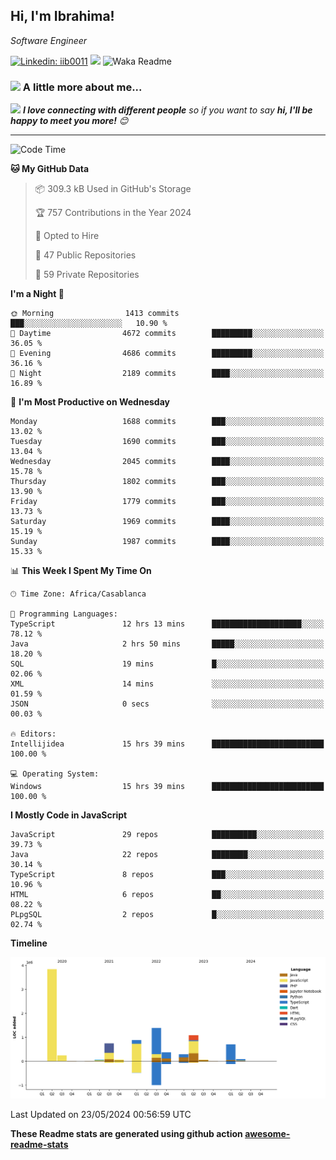 <h2>Hi, I'm Ibrahima! </h2>
<p><em>Software Engineer 
</em></p>


[![Linkedin: iib0011](https://img.shields.io/badge/-iib0011-blue?style=flat-square&logo=Linkedin&logoColor=white&link=https://www.linkedin.com/in/iib0011/)](https://www.linkedin.com/in/iib0011/)
![](https://visitor-badge.glitch.me/badge?page_id=iib0011)
![Waka Readme](https://github.com/iib0011/iib0011/workflows/Waka%20Readme/badge.svg)


### <img src="https://media.giphy.com/media/VgCDAzcKvsR6OM0uWg/giphy.gif" width="50"> A little more about me...  


<img src="https://media.giphy.com/media/LnQjpWaON8nhr21vNW/giphy.gif" width="60"> <em><b>I love connecting with different people</b> so if you want to say <b>hi, I'll be happy to meet you more!</b> 😊</em>

---
<!--START_SECTION:waka-->
![Code Time](http://img.shields.io/badge/Code%20Time-3%2C340%20hrs%2024%20mins-blue)

**🐱 My GitHub Data** 

> 📦 309.3 kB Used in GitHub's Storage 
 > 
> 🏆 757 Contributions in the Year 2024
 > 
> 💼 Opted to Hire
 > 
> 📜 47 Public Repositories 
 > 
> 🔑 59 Private Repositories 
 > 
**I'm a Night 🦉** 

```text
🌞 Morning                1413 commits        ███░░░░░░░░░░░░░░░░░░░░░░   10.90 % 
🌆 Daytime                4672 commits        █████████░░░░░░░░░░░░░░░░   36.05 % 
🌃 Evening                4686 commits        █████████░░░░░░░░░░░░░░░░   36.16 % 
🌙 Night                  2189 commits        ████░░░░░░░░░░░░░░░░░░░░░   16.89 % 
```
📅 **I'm Most Productive on Wednesday** 

```text
Monday                   1688 commits        ███░░░░░░░░░░░░░░░░░░░░░░   13.02 % 
Tuesday                  1690 commits        ███░░░░░░░░░░░░░░░░░░░░░░   13.04 % 
Wednesday                2045 commits        ████░░░░░░░░░░░░░░░░░░░░░   15.78 % 
Thursday                 1802 commits        ███░░░░░░░░░░░░░░░░░░░░░░   13.90 % 
Friday                   1779 commits        ███░░░░░░░░░░░░░░░░░░░░░░   13.73 % 
Saturday                 1969 commits        ████░░░░░░░░░░░░░░░░░░░░░   15.19 % 
Sunday                   1987 commits        ████░░░░░░░░░░░░░░░░░░░░░   15.33 % 
```


📊 **This Week I Spent My Time On** 

```text
🕑︎ Time Zone: Africa/Casablanca

💬 Programming Languages: 
TypeScript               12 hrs 13 mins      ████████████████████░░░░░   78.12 % 
Java                     2 hrs 50 mins       █████░░░░░░░░░░░░░░░░░░░░   18.20 % 
SQL                      19 mins             █░░░░░░░░░░░░░░░░░░░░░░░░   02.06 % 
XML                      14 mins             ░░░░░░░░░░░░░░░░░░░░░░░░░   01.59 % 
JSON                     0 secs              ░░░░░░░░░░░░░░░░░░░░░░░░░   00.03 % 

🔥 Editors: 
Intellijidea             15 hrs 39 mins      █████████████████████████   100.00 % 

💻 Operating System: 
Windows                  15 hrs 39 mins      █████████████████████████   100.00 % 
```

**I Mostly Code in JavaScript** 

```text
JavaScript               29 repos            ██████████░░░░░░░░░░░░░░░   39.73 % 
Java                     22 repos            ████████░░░░░░░░░░░░░░░░░   30.14 % 
TypeScript               8 repos             ███░░░░░░░░░░░░░░░░░░░░░░   10.96 % 
HTML                     6 repos             ██░░░░░░░░░░░░░░░░░░░░░░░   08.22 % 
PLpgSQL                  2 repos             █░░░░░░░░░░░░░░░░░░░░░░░░   02.74 % 
```



**Timeline**

![Lines of Code chart](https://raw.githubusercontent.com/iib0011/iib0011/master/assets/bar_graph.png)


 Last Updated on 23/05/2024 00:56:59 UTC
<!--END_SECTION:waka-->

**These Readme stats are generated using github action [awesome-readme-stats](https://github.com/iib0011/waka-readme-stats)**
